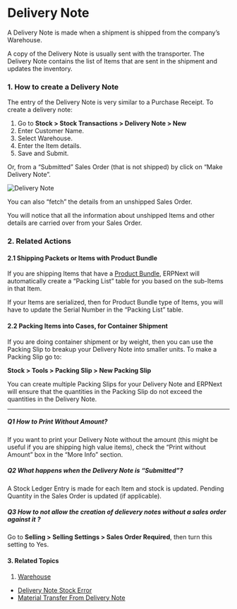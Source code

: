 <!-- add-breadcrumbs -->
# Delivery Note

A Delivery Note is made when a shipment is shipped from the company’s
Warehouse.

A copy of the Delivery Note is usually sent with the transporter. The Delivery
Note contains the list of Items that are sent in the shipment and updates the
inventory.

### 1. How to create a Delivery Note
The entry of the Delivery Note is very similar to a Purchase Receipt. To create a delivery note:

1. Go to **Stock > Stock Transactions > Delivery Note > New**
2. Enter Customer Name.
3. Select Warehouse.
4. Enter the Item details.
5. Save and Submit.

Or, from a “Submitted” Sales Order (that is not shipped) by click on
“Make Delivery Note”.

<img class="screenshot" alt="Delivery Note" src="{{docs_base_url}}/assets/img/stock/delivery-note.png">

You can also “fetch” the details from an unshipped Sales Order.

You will notice that all the information about unshipped Items and other
details are carried over from your Sales Order.

### 2. Related Actions
#### 2.1 Shipping Packets or Items with Product Bundle

If you are shipping Items that have a [Product Bundle](/docs/user/manual/en/selling/setup/product-bundle), ERPNext will automatically create a “Packing List” table for you based on the sub-Items in that Item.

If your Items are serialized, then for Product Bundle type of Items, you will have
to update the Serial Number in the “Packing List” table.

#### 2.2 Packing Items into Cases, for Container Shipment

If you are doing container shipment or by weight, then you can use the Packing
Slip to breakup your Delivery Note into smaller units. To make a Packing Slip
go to:

**Stock > Tools > Packing Slip > New Packing Slip**

You can create multiple Packing Slips for your Delivery Note and ERPNext will
ensure that the quantities in the Packing Slip do not exceed the quantities in
the Delivery Note.

* * *

##### Q1 How to Print Without Amount?

If you want to print your Delivery Note without the amount (this might be
useful if you are shipping high value items), check the “Print without
Amount” box in the “More Info” section.

##### Q2 What happens when the Delivery Note is “Submitted”?

A Stock Ledger Entry is made for each Item and stock is updated. Pending
Quantity in the Sales Order is updated (if applicable).

##### Q3 How to not allow the creation of delievery notes without a sales order against it ?

Go to **Selling > Selling Settings > Sales Order Required**, then turn this setting to Yes.

#### 3. Related Topics
1. [Warehouse](/docs/user/manual/en/stock/warehouse)
- [Delivery Note Stock Error](/docs/user/manual/en/stock/articles/delivery-note-stock-error)
- [Material Transfer From Delivery Note](/docs/user/manual/en/stock/articles/material-transfer-from-delivery-note)
